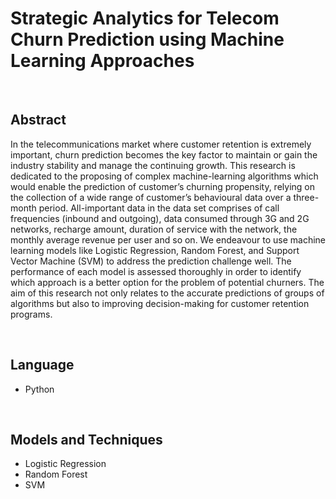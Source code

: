 # **Strategic Analytics for Telecom Churn Prediction using Machine Learning Approaches**
<br />

## Abstract
In the telecommunications market where customer retention is extremely important, churn prediction becomes the key factor to maintain or gain the industry stability and manage the continuing growth. This research is dedicated to the proposing of complex machine-learning algorithms which would enable the prediction of customer’s churning propensity, relying on the collection of a wide range of customer’s behavioural data over a three-month period. All-important data in the data set comprises of call frequencies (inbound and outgoing), data consumed through 3G and 2G networks, recharge amount, duration of service with the network, the monthly average revenue per user and so on. We endeavour to use machine learning models like Logistic Regression, Random Forest, and Support Vector Machine (SVM) to address the prediction challenge well. The performance of each model is assessed thoroughly in order to identify which approach is a better option for the problem of potential churners. The aim of this research not only relates to the accurate predictions of groups of algorithms but also to improving decision-making for customer retention programs.


<br />

## **Language**
* Python

<br />

## **Models and Techniques**
* Logistic Regression
* Random Forest
* SVM

